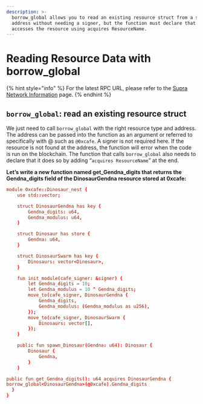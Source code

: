 ```yaml
---
description: >-
  borrow_global allows you to read an existing resource struct from a specific
  address without needing a signer, but the function must declare that it
  accesses the resource using acquires ResourceName.
---
```


# Reading Resource Data with borrow\_global

{% hint style="info" %}
For the latest RPC URL, please refer to the [Supra Network Information](https://docs.supra.com/network-information) page.
{% endhint %}

## `borrow_global`: read an existing resource struct

We just need to call `borrow_global` with the right resource type and address. The address can be passed into the function as an argument or referred to specifically with @ such as `@0xcafe`. A signer is not required here. If the resource is not found at the address, the function will error when the code is run on the blockchain. The function that calls `borrow_global` also needs to declare that it does so by adding “`acquires ResourceName`” at the end.

**Let’s write a new function named get\_Gendna\_digits that returns the Gendna\_digits field of the DinosaurGendna resource stored at 0xcafe:**

```toml
module 0xcafe::Dinosaur_nest {
    use std::vector;

    struct DinosaurGendna has key {
        Gendna_digits: u64,
        Gendna_modulus: u64,
    }

    struct Dinosaur has store {
        Gendna: u64,
    }

    struct DinosaurSwarm has key {
        Dinosaurs: vector<Dinosaur>,
    }

    fun init_module(cafe_signer: &signer) {
        let Gendna_digits = 10;
        let Gendna_modulus = 10 ^ Gendna_digits;
        move_to(cafe_signer, DinosaurGendna {
            Gendna_digits,
            Gendna_modulus: (Gendna_modulus as u256),
        });
        move_to(cafe_signer, DinosaurSwarm {
            Dinosaurs: vector[],
        });
    }

    public fun spawn_Dinosaur(Gendna: u64): Dinosaur {
        Dinosaur {
            Gendna,
        }
    }

public fun get_Gendna_digits(): u64 acquires DinosaurGendna {
borrow_global<DinosaurGendna>(@0xcafe).Gendna_digits
  }
}
```
